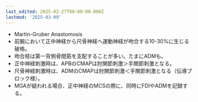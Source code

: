 ```yaml
---
last_edited: 2025-02-27T00:00:00.000Z
lastmod: '2025-03-09'
---
```





- Martin-Gruber Anastomosis
- 前腕において正中神経から尺骨神経へ運動神経が吻合する10-30%に生じる破格。
- 吻合枝は第一背側骨間筋を支配することが多い。たまにADMも。
- 正中神経刺激時は、APBのCMAPは肘関節刺激＞手関節刺激となる。
- 尺骨神経刺激時は、ADMのCMAPは肘関節刺激＜手関節刺激となる（伝導ブロック様）。
- MGAが疑われる場合、正中神経のMCSの際に、同時にFDIやADMを記録する。


